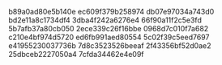b89a0ad80e5b140e
ec609f379b258974
db07e97034a743d0
bd2e11a8c1734df4
3dba4f242a6276e4
66f90a11f2c5e3fd
5b7afb37a80cb050
2ece339c26f16bbe
0968d7c010f7a682
c210e4bf974d5720
ed6fb991aed80554
5c02f39c5eed7697
e41955230037736b
7d8c3523526beeaf
2f43356bf52d0ae2
25dbceb2227050a4
7cfda34462e4e09f
